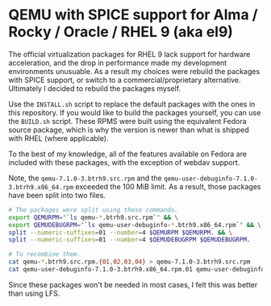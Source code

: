 
# QEMU with SPICE support for Alma / Rocky / Oracle / RHEL 9 (aka el9)

The official virtualization packages for RHEL 9 lack support for hardware acceleration, and the drop in performance made my development environments unusuable. As a result my choices were rebuild the packages with SPICE support, or switch to a commercial/proprietary alternative. Ultimately I decided to rebuild the packages myself. 

Use the `INSTALL.sh` script to replace the default packages with the ones in this repository. If you would like to build the packages yourself, you can use the `BUILD.sh` script. These RPMS were built using the equivalent Fedora source package, which is why the version is newer than what is shipped with RHEL (where applicable).

To the best of my knowledge, all of the features available on Fedora are included with these packages, with the exception of webdav support. 

Note, the `qemu-7.1.0-3.btrh9.src.rpm` and the `qemu-user-debuginfo-7.1.0-3.btrh9.x86_64.rpm` exceeded the 100 MiB limit. As a result, those packages have been split into two files.

```bash
# The packages were split using these commands.
export QEMURPM="`ls qemu-*.btrh9.src.rpm`" && \
export QEMUDEBUGRPM="`ls qemu-user-debuginfo-*.btrh9.x86_64.rpm`" && \
split --numeric-suffixes=01 --number=4 $QEMURPM $QEMURPM. && \
split --numeric-suffixes=01 --number=4 $QEMUDEBUGRPM $QEMUDEBUGRPM.

# To recombine them.
cat qemu-*.btrh9.src.rpm.{01,02,03,04} > qemu-7.1.0-3.btrh9.src.rpm
cat qemu-user-debuginfo-7.1.0-3.btrh9.x86_64.rpm.01 qemu-user-debuginfo-7.1.0-3.btrh9.x86_64.rpm.02 > qemu-user-debuginfo-7.1.0-3.btrh9.x86_64.rpm
```

Since these packages won't be needed in most cases, I felt this was better than using LFS.

